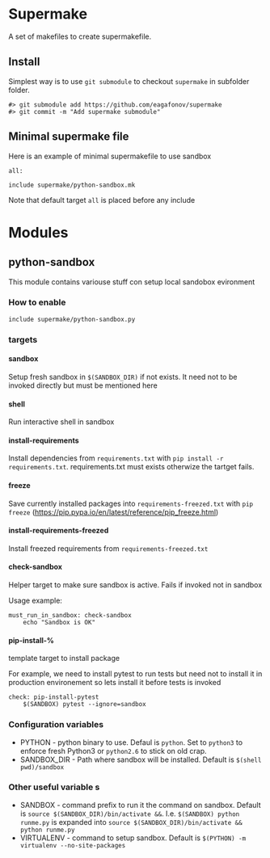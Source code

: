 Supermake
=========

A set of makefiles to create supermakefile.

Install
-------

Simplest way is to use `git submodule` to checkout `supermake` in subfolder folder.

    #> git submodule add https://github.com/eagafonov/supermake
    #> git commit -m "Add supermake submodule"

Minimal supermake file
----------------------

Here is an example of minimal supermakefile to use sandbox

    all:

    include supermake/python-sandbox.mk
    
Note that default target `all` is placed before any include

Modules
=======

python-sandbox
--------------

This module contains variouse stuff con setup local sandobox evironment

### How to enable

	include supermake/python-sandbox.py

### targets

#### sandbox

Setup fresh sandbox in `$(SANDBOX_DIR)` if not exists. It need not to be invoked directly but must be mentioned here

#### shell

Run interactive shell in sandbox

#### install-requirements

Install dependencies from `requirements.txt` with `pip install -r requirements.txt`. 
requirements.txt must exists otherwize the tartget fails.

#### freeze

Save currently installed packages into `requirements-freezed.txt` with `pip freeze` (https://pip.pypa.io/en/latest/reference/pip_freeze.html)

#### install-requirements-freezed

Install freezed requirements from `requirements-freezed.txt`

#### check-sandbox

Helper target to make sure sandbox is active.
Fails if invoked not in sandbox

Usage example:

	must_run_in_sandbox: check-sandbox
		echo "Sandbox is OK"

#### pip-install-%

template target to install package

For example, we need to install pytest to run tests but need not to install it in production environement so 
lets install it before tests is invoked 

	check: pip-install-pytest
		$(SANDBOX) pytest --ignore=sandbox

### Configuration variables

* PYTHON - python binary to use. Defaul is `python`. Set to `python3` to enforce fresh  Python3 or `python2.6` to stick on old crap.
* SANDBOX_DIR - Path where sandbox will be installed. Default is `$(shell pwd)/sandbox`

### Other useful variable s
* SANDBOX - command prefix to run it the command on sandbox. Default is `source $(SANDBOX_DIR)/bin/activate &&`. 
            I.e. `$(SANDBOX) python runme.py` is expanded into `source $(SANDBOX_DIR)/bin/activate && python runme.py`
* VIRTUALENV - command to setup sandbox. Default is `$(PYTHON) -m virtualenv --no-site-packages`



